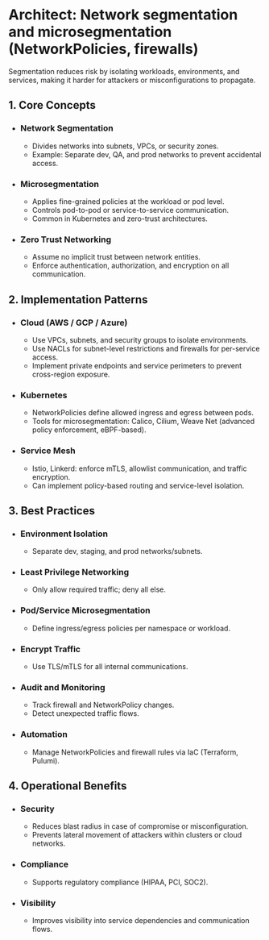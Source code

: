 # Architect: Network segmentation and microsegmentation (NetworkPolicies, firewalls)

Segmentation reduces risk by isolating workloads, environments, and services, making it harder for attackers or misconfigurations to propagate.

## 1. Core Concepts
- ### Network Segmentation
	- Divides networks into subnets, VPCs, or security zones.
	- Example: Separate dev, QA, and prod networks to prevent accidental access.
- ### Microsegmentation
	- Applies fine-grained policies at the workload or pod level.
	- Controls pod-to-pod or service-to-service communication.
	- Common in Kubernetes and zero-trust architectures.
- ### Zero Trust Networking
	- Assume no implicit trust between network entities.
	- Enforce authentication, authorization, and encryption on all communication.
## 2. Implementation Patterns
- ### Cloud (AWS / GCP / Azure)
	- Use VPCs, subnets, and security groups to isolate environments.
	- Use NACLs for subnet-level restrictions and firewalls for per-service access.
	- Implement private endpoints and service perimeters to prevent cross-region exposure.
- ### Kubernetes
	- NetworkPolicies define allowed ingress and egress between pods.
	- Tools for microsegmentation: Calico, Cilium, Weave Net (advanced policy enforcement, eBPF-based).
- ### Service Mesh
	- Istio, Linkerd: enforce mTLS, allowlist communication, and traffic encryption.
	- Can implement policy-based routing and service-level isolation.
## 3. Best Practices
- ### Environment Isolation
	- Separate dev, staging, and prod networks/subnets.
- ### Least Privilege Networking
	- Only allow required traffic; deny all else.
- ### Pod/Service Microsegmentation
	- Define ingress/egress policies per namespace or workload.
- ### Encrypt Traffic
	- Use TLS/mTLS for all internal communications.
- ### Audit and Monitoring
	- Track firewall and NetworkPolicy changes.
	- Detect unexpected traffic flows.
- ### Automation
	- Manage NetworkPolicies and firewall rules via IaC (Terraform, Pulumi).
## 4. Operational Benefits
- ### Security
	- Reduces blast radius in case of compromise or misconfiguration.
	- Prevents lateral movement of attackers within clusters or cloud networks.
- ### Compliance
	- Supports regulatory compliance (HIPAA, PCI, SOC2).
- ### Visibility
	- Improves visibility into service dependencies and communication flows.
